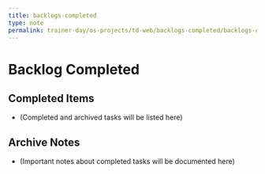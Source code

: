 ```yaml
---
title: backlogs-completed
type: note
permalink: trainer-day/os-projects/td-web/backlogs-completed/backlogs-completed
---
```


# Backlog Completed

## Completed Items
- (Completed and archived tasks will be listed here)

## Archive Notes
- (Important notes about completed tasks will be documented here)